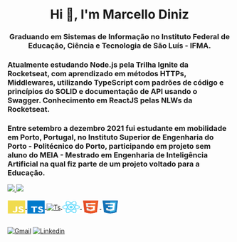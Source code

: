<h1 align="center">Hi 👋, I'm Marcello Diniz</h1>

<h3 align="center">Graduando em Sistemas de Informação no Instituto Federal de Educação, Ciência e Tecnologia de São Luís - IFMA.  </h3>
<h3 align="left">Atualmente estudando Node.js pela Trilha Ignite da Rocketseat, com aprendizado em métodos HTTPs, Middlewares, utilizando TypeScript com padrões de código e princípios do SOLID e documentação de API usando o Swagger. Conhecimento em ReactJS pelas NLWs da Rocketseat. </h3>
<h3 align="left">Entre setembro a dezembro 2021 fui estudante em mobilidade em Porto, Portugal, no Instituto Superior de Engenharia do Porto - Politécnico do Porto, participando em projeto sem aluno do MEIA - Mestrado em Engenharia de Inteligência Artificial na qual fiz parte de um projeto voltado para a Educação. </h3>
<div>
  <a href="https://github.com/marcellodinizr">
  <img height="180em" src="https://github-readme-stats.vercel.app/api?username=marcellodinizr&show_icons=true&theme=omni&include_all_commits=true&count_private=true"/>
  <img height="180em" src="https://github-readme-stats.vercel.app/api/top-langs/?username=marcellodinizr&layout=compact&langs_count=16&theme=omni"/>
<div>
 
 <div style="display: inline_block"><br>
  <img align="center" alt="Js" height="30" width="40" src="https://raw.githubusercontent.com/devicons/devicon/master/icons/javascript/javascript-plain.svg">
  <img align="center" alt="Ts" height="30" width="40" src="https://raw.githubusercontent.com/devicons/devicon/master/icons/typescript/typescript-plain.svg">
  <img align="center" alt="Ts" height="30" width="40" src="https://cdn.jsdelivr.net/gh/devicons/devicon/icons/nodejs/nodejs-original.svg" />
  <img align="center" alt="React" height="30" width="40" src="https://raw.githubusercontent.com/devicons/devicon/master/icons/react/react-original.svg">  
  <img align="center" alt="HTML" height="30" width="40" src="https://raw.githubusercontent.com/devicons/devicon/master/icons/html5/html5-original.svg">
  <img align="center" alt="CSS" height="30" width="40" src="https://raw.githubusercontent.com/devicons/devicon/master/icons/css3/css3-original.svg">
  
  
</div>

##
  
  [![Gmail](https://img.shields.io/badge/Gmail-D14836?style=for-the-badge&logo=gmail&logoColor=white)](marcellodinizrocha@gmail.com)
  [![Linkedin](https://img.shields.io/badge/LinkedIn-0077B5?style=for-the-badge&logo=linkedin&logoColor=white)](https://www.linkedin.com/in/marcello-diniz-9456281b3/)
  
